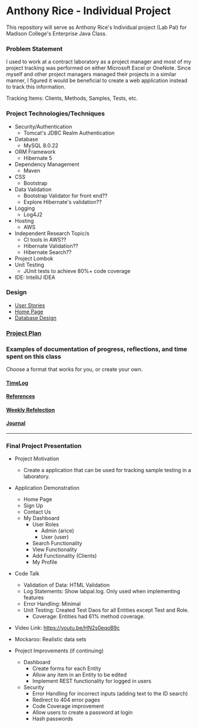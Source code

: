 # Anthony Rice - Individual Project

This repository will serve as Anthony Rice's Individual project (Lab Pal) for Madison College's Enterprise Java Class.

### Problem Statement

I used to work at a contract laboratory as a project manager and most of my project tracking was performed on either Microsoft Excel or OneNote.  Since myself and other project managers managed their projects in a similar manner, I figured it would be beneficial to create a web application instead to track this information.

Tracking Items: Clients, Methods, Samples, Tests, etc.

### Project Technologies/Techniques

* Security/Authentication
    * Tomcat's JDBC Realm Authentication
* Database
    * MySQL 8.0.22
* ORM Framework
    * Hibernate 5
* Dependency Management
    * Maven
* CSS
    * Bootstrap
* Data Validation
    * Bootstrap Validator for front end??
    * Explore Hibernate's validation??
* Logging
    * Log4J2
* Hosting
    * AWS
* Independent Research Topic/s
    * CI tools in AWS??
    * Hibernate Validation??
    * Hibernate Search??
* Project Lombok
* Unit Testing
    * JUnit tests to achieve 80%+ code coverage
* IDE: IntelliJ IDEA


### Design

* [User Stories](_studentFiles/DesignDocuments/userStories.md)
* [Home Page](_studentFiles/DesignDocuments/wireframes/homePage.png)
* [Database Design](_studentFiles/DesignDocuments/DatabaseDiagram.jpeg)

### [Project Plan](_studentFiles/ProjectPlan.md)

### Examples of documentation of progress, reflections, and time spent on this class
Choose a format that works for you, or create your own.

#### [TimeLog](TimeLog.md)
#### [References](References.md)
#### [Weekly Refelection](WeeklyReflection.md)
#### [Journal](Journal.md)

-------------------------------------------------------------------------

### Final Project Presentation

* Project Motivation
  * Create a application that can be used for tracking sample testing in a laboratory.
  
* Application Demonstration
  * Home Page
  * Sign Up
  * Contact Us
  * My Dashboard
    * User Roles
      * Admin (arice)
      * User (user)
    * Search Functionality
    * View Functionality
    * Add Functionality (Clients)
    * My Profile
  
* Code Talk
  * Validation of Data: HTML Validation
  * Log Statements: Show labpal.log.  Only used when implementing features
  * Error Handling: Minimal
  * Unit Testing: Created Test Daos for all Entities except Test and Role.
    * Coverage: Entities had 61% method coverage.
  
* Video Link: https://youtu.be/HN2s0eqoB9c
  
* Mockaroo: Realistic data sets

* Project Improvements (if continuing)
  * Dashboard
    * Create forms for each Entity
    * Allow any item in an Entity to be edited
    * Implement REST functionality for logged in users
  * Security
    * Error Handling for incorrect inputs (adding text to the ID search)
    * Redirect to 404 error pages
    * Code Coverage improvement
    * Allow users to create a password at login
    * Hash passwords